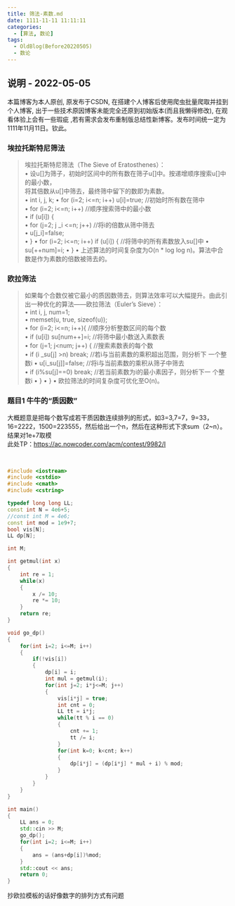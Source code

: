 ```yaml
---
title: 筛法-素数.md
date: 1111-11-11 11:11:11
categories:
  - [算法, 数论]
tags:
  - OldBlog(Before20220505)
  -	数论
---
```


## 说明 - 2022-05-05
本篇博客为本人原创, 原发布于CSDN, 在搭建个人博客后使用爬虫批量爬取并挂到个人博客, 出于一些技术原因博客未能完全还原到初始版本(而且我懒得修改), 在观看体验上会有一些瑕疵 ,若有需求会发布重制版总结性新博客。发布时间统一定为1111年11月11日。钦此。

### 埃拉托斯特尼筛法

> 埃拉托斯特尼筛法（The Sieve of Eratosthenes）：  
>  • 设u[]为筛子，初始时区间中的所有数在筛子u[]中。按递增顺序搜索u[]中的最小数，  
>  将其倍数从u[]中筛去，最终筛中留下的数即为素数。  
>  • int i, j, k; • for (i=2; i<=n; i++) u[i]=true; //初始时所有数在筛中  
>  • for (i=2; i<=n; i++) //顺序搜索筛中的最小数  
>  • if (u[i]) {  
>  • for (j=2; j _i <=n; j++) //将i的倍数从筛中筛去  
>  • u[j_i]=false;  
>  • } • for (i=2; i<=n; i++) if (u[i]) { //将筛中的所有素数放入su[]中 • su[++num]=i; • }
> • 上述算法的时间复杂度为O(n * log log n)。算法中合数是作为素数的倍数被筛去的。

### 欧拉筛法

> 如果每个合数仅被它最小的质因数筛去，则算法效率可以大幅提升。由此引 出一种优化的算法——欧拉筛法（Euler’s Sieve）：  
>  • int i, j, num=1;  
>  • memset(u, true, sizeof(u));  
>  • for (i=2; i<=n; i++){ //顺序分析整数区间的每个数  
>  • if (u[i]) su[num++]=i; //将筛中最小数送入素数表  
>  • for (j=1; j<num; j++) { //搜索素数表的每个数  
>  • if (i _su[j] >n) break; //若i与当前素数的乘积超出范围，则分析下 一个整数i • u[i_su[j]]=false;
> //将i与当前素数的乘积从筛子中筛去  
>  • if (i%su[j]==0) break; //若当前素数为i的最小素因子，则分析下一 个整数i • } • } •
> 欧拉筛法的时间复杂度可优化至O(n)。

### 题目1 牛牛的“质因数”

大概题意是把每个数写成若干质因数连续排列的形式，如3=3,7=7，9=33，16=2222，1500=223555，然后给出一个n，然后在这种形式下求sum（2~n）。结果对1e+7取模  
此处TP：<https://ac.nowcoder.com/acm/contest/9982/I>


​    
```cpp
#include <iostream>
#include <cstdio>
#include <cmath>
#include <cstring>

typedef long long LL;
const int N = 4e6+5;
//const int M = 4e6;
const int mod = 1e9+7;
bool vis[N];
LL dp[N];

int M;

int getmul(int x)
{
    int re = 1;
    while(x)
    {
        x /= 10;
        re *= 10;
    }
    return re;
}

void go_dp()
{
    for(int i=2; i<=M; i++)
    {
        if(!vis[i])
        {
            dp[i] = i;
            int mul = getmul(i);
            for(int j=2; i*j<=M; j++)
            {
                vis[i*j] = true;
                int cnt = 0;
                LL tt = i*j;
                while(tt % i == 0)
                {
                    cnt += 1;
                    tt /= i;
                }
                for(int k=0; k<cnt; k++)
                {
                    dp[i*j] = (dp[i*j] * mul + i) % mod;
                }
            }
        }
    }
}

int main()
{
    LL ans = 0;
    std::cin >> M;
    go_dp();
    for(int i=2; i<=M; i++)
    {
        ans = (ans+dp[i])%mod;
    }
    std::cout << ans;
    return 0;
}
```


抄欧拉模板的话好像数字的排列方式有问题

